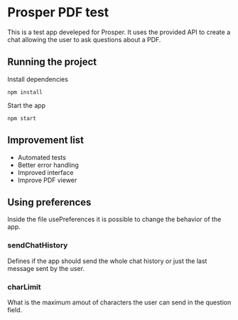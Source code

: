 # Prosper PDF test

This is a test app develeped for Prosper. It uses the provided API to create a chat allowing the user to ask questions about a PDF.

## Running the project

Install dependencies

    npm install

Start the app

    npm start

## Improvement list

 - Automated tests 
 - Better error handling 
 - Improved interface
 - Improve PDF viewer

	
## Using preferences

Inside the file usePreferences it is possible to change the behavior of the app.

### sendChatHistory
Defines if the app should send the whole chat history or just the last message sent by the user.

### charLimit
What is the maximum amout of characters the user can send in the question field.